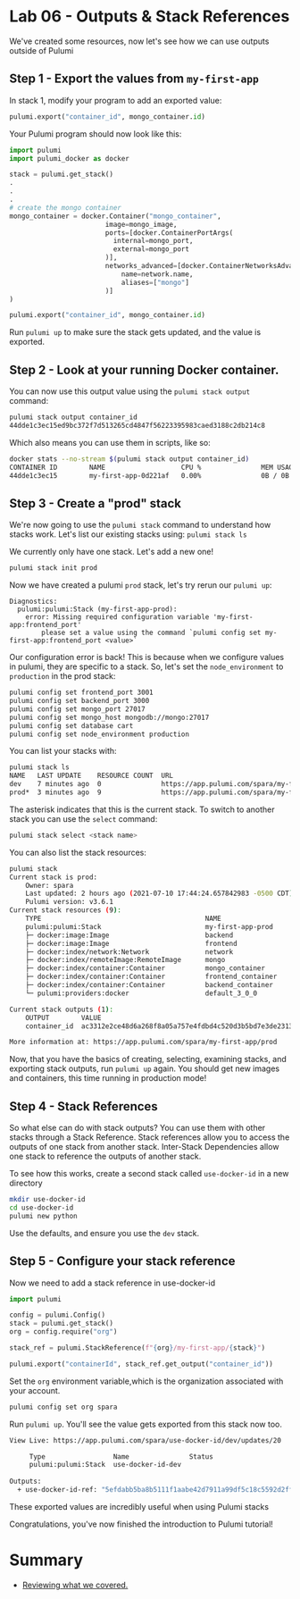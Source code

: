 # Lab 06 - Outputs & Stack References

We've created some resources, now let's see how we can use outputs outside of Pulumi

## Step 1 - Export the values from `my-first-app`

In stack 1, modify your program to add an exported value:


```python
pulumi.export("container_id", mongo_container.id)
```

Your Pulumi program should now look like this:

```python
import pulumi
import pulumi_docker as docker

stack = pulumi.get_stack()
.
.
.
# create the mongo container
mongo_container = docker.Container("mongo_container",
                        image=mongo_image,
                        ports=[docker.ContainerPortArgs(
                          internal=mongo_port, 
                          external=mongo_port
                        )],
                        networks_advanced=[docker.ContainerNetworksAdvancedArgs(
                            name=network.name,
                            aliases=["mongo"]
                        )]
)

pulumi.export("container_id", mongo_container.id)

```

Run `pulumi up` to make sure the stack gets updated, and the value is exported.

## Step 2 - Look at your running Docker container.

You can now use this output value using the `pulumi stack output` command:

```bash
pulumi stack output container_id
44dde1c3ec15ed9bc372f7d513265cd4847f56223395983caed3188c2db214c8
```

Which also means you can use them in scripts, like so:

```bash
docker stats --no-stream $(pulumi stack output container_id)
CONTAINER ID        NAME                   CPU %               MEM USAGE / LIMIT   MEM %               NET I/O             BLOCK I/O           PIDS
44dde1c3ec15        my-first-app-0d221af   0.00%               0B / 0B             0.00%               1.02kB / 796B       0B / 0B             0
```

## Step 3 - Create a "prod" stack

We're now going to use the `pulumi stack` command to understand how stacks work. Let's list our existing stacks using: `pulumi stack ls`

We currently only have one stack. Let's add a new one!

```bash
pulumi stack init prod
```

Now we have created a pulumi `prod` stack, let's try rerun our `pulumi up`:

```
Diagnostics:
  pulumi:pulumi:Stack (my-first-app-prod):
    error: Missing required configuration variable 'my-first-app:frontend_port'
        please set a value using the command `pulumi config set my-first-app:frontend_port <value>`
```

Our configuration error is back! This is because when we configure values in pulumi, they are specific to a stack. So, let's set the `node_environment` to `production` in the prod stack:

```bash
pulumi config set frontend_port 3001
pulumi config set backend_port 3000
pulumi config set mongo_port 27017
pulumi config set mongo_host mongodb://mongo:27017
pulumi config set database cart
pulumi config set node_environment production
```

You can list your stacks with:

```bash
pulumi stack ls
NAME   LAST UPDATE    RESOURCE COUNT  URL
dev    7 minutes ago  0               https://app.pulumi.com/spara/my-first-app/dev
prod*  3 minutes ago  9               https://app.pulumi.com/spara/my-first-app/prod
```

The asterisk indicates that this is the current stack. To switch to another stack you can use the `select` command:

```bash
pulumi stack select <stack name>
```

You can also list the stack resources:

```bash
pulumi stack
Current stack is prod:
    Owner: spara
    Last updated: 2 hours ago (2021-07-10 17:44:24.657842983 -0500 CDT)
    Pulumi version: v3.6.1
Current stack resources (9):
    TYPE                                         NAME
    pulumi:pulumi:Stack                          my-first-app-prod
    ├─ docker:image:Image                        backend
    ├─ docker:image:Image                        frontend
    ├─ docker:index/network:Network              network
    ├─ docker:index/remoteImage:RemoteImage      mongo
    ├─ docker:index/container:Container          mongo_container
    ├─ docker:index/container:Container          frontend_container
    ├─ docker:index/container:Container          backend_container
    └─ pulumi:providers:docker                   default_3_0_0

Current stack outputs (1):
    OUTPUT        VALUE
    container_id  ac3312e2ce48d6a268f8a05a757e4fdbd4c520d3b5bd7e3de23130563a33e456

More information at: https://app.pulumi.com/spara/my-first-app/prod
```

Now, that you have the basics of creating, selecting, examining stacks, and exporting stack outputs, run `pulumi up` again. You should get new images and containers, this time running in production mode!

## Step 4 - Stack References

So what else can do with stack outputs? You can use them with other stacks through a Stack Reference. Stack references allow you to access the outputs of one stack from another stack. Inter-Stack Dependencies allow one stack to reference the outputs of another stack. 

To see how this works, create a second stack called `use-docker-id` in a new directory

```bash
mkdir use-docker-id
cd use-docker-id
pulumi new python
```

Use the defaults, and ensure you use the `dev` stack.

## Step 5 - Configure your stack reference

Now we need to add a stack reference in use-docker-id


```python
import pulumi

config = pulumi.Config()
stack = pulumi.get_stack()
org = config.require("org")

stack_ref = pulumi.StackReference(f"{org}/my-first-app/{stack}")

pulumi.export("containerId", stack_ref.get_output("container_id"))
```

Set the `org` environment variable,which is the organization associated with your account.

```bash
pulumi config set org spara
```

Run `pulumi up`. You'll see the value gets exported from this stack now too.

```bash
View Live: https://app.pulumi.com/spara/use-docker-id/dev/updates/20

     Type                 Name               Status     
     pulumi:pulumi:Stack  use-docker-id-dev             
 
Outputs:
  + use-docker-id-ref: "5efdabb5ba8b5111f1aabe42d7911a99df5c18c5592d2ff00f7dfeba3930a818"
```
These exported values are incredibly useful when using Pulumi stacks

Congratulations, you've now finished the introduction to Pulumi tutorial!

# Summary

* [Reviewing what we covered.](../Summary.md)